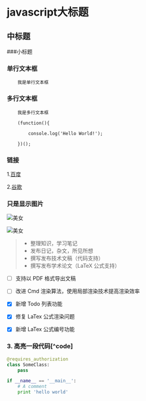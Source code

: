 

javascript大标题
===================================




中标题
-----------------------------------




###小标题







### 单行文本框

        我是单行文本框




### 多行文本框

        我是多行文本框

        (function(){

            console.log('Hello World!');

        })();

### 链接

1.[百度](http://www.baidu.com)<br/>

2.[谷歌](http://www.google.com)<br/>




### 只是显示图片

![美女](https://www.zybuluo.com/static/img/logo.png)

![美女](https://www.zybuluo.com/static/img/logo.png '美女')

> * 整理知识，学习笔记
> * 发布日记，杂文，所见所想
> * 撰写发布技术文稿（代码支持）
> * 撰写发布学术论文（LaTeX 公式支持）



- [ ] 支持以 PDF 格式导出文稿
- [ ] 改进 Cmd 渲染算法，使用局部渲染技术提高渲染效率
- [x] 新增 Todo 列表功能
- [x] 修复 LaTex 公式渲染问题
- [x] 新增 LaTex 公式编号功能


### 3. 高亮一段代码[^code]

```python
@requires_authorization
class SomeClass:
    pass

if __name__ == '__main__':
    # A comment
    print 'hello world'
```

